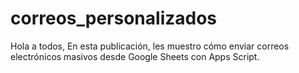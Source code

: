 # correos_personalizados
Hola a todos,  En esta publicación, les muestro cómo enviar correos electrónicos masivos desde Google Sheets con Apps Script.
